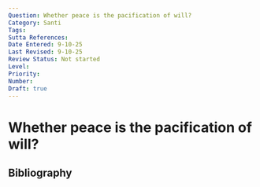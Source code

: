 ```yaml
---
Question: Whether peace is the pacification of will?
Category: Santi
Tags: 
Sutta References: 
Date Entered: 9-10-25
Last Revised: 9-10-25
Review Status: Not started
Level: 
Priority: 
Number: 
Draft: true
---
```


# Whether peace is the pacification of will?

## Bibliography

<!-- 

Notes:



-->